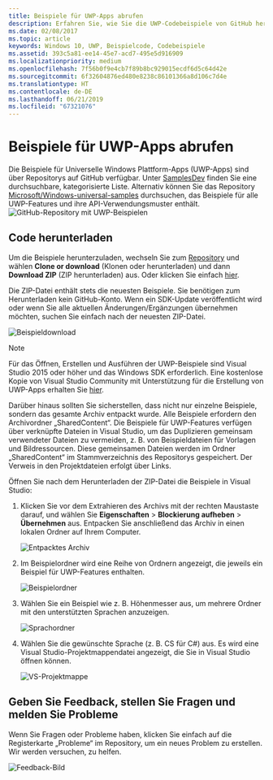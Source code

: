 ```yaml
---
title: Beispiele für UWP-Apps abrufen
description: Erfahren Sie, wie Sie die UWP-Codebeispiele von GitHub herunterladen.
ms.date: 02/08/2017
ms.topic: article
keywords: Windows 10, UWP, Beispielcode, Codebeispiele
ms.assetid: 393c5a81-ee14-45e7-acd7-495e5d916909
ms.localizationpriority: medium
ms.openlocfilehash: 7f56b0f9e4cb7f89b8bc929015ecdf6d5c64d42e
ms.sourcegitcommit: 6f32604876ed480e8238c86101366a8d106c7d4e
ms.translationtype: HT
ms.contentlocale: de-DE
ms.lasthandoff: 06/21/2019
ms.locfileid: "67321076"
---
```

# <a name="get-uwp-app-samples"></a>Beispiele für UWP-Apps abrufen

Die Beispiele für Universelle Windows Plattform-Apps (UWP-Apps) sind über Repositorys auf GitHub verfügbar. Unter [SamplesDev](https://developer.microsoft.com/windows/samples%20%22Dev%20Center%20samples%22) finden Sie eine durchsuchbare, kategorisierte Liste. Alternativ können Sie das Repository [Microsoft/Windows-universal-samples](https://github.com/Microsoft/Windows-universal-samples "GitHub-Repository mit App-Beispielen für die Universelle Windows-Plattform") durchsuchen, das Beispiele für alle UWP-Features und ihre API-Verwendungsmuster enthält.  
![GitHub-Repository mit UWP-Beispielen](images/GitHubUWPSamplesPage.png)

## <a name="download-the-code"></a>Code herunterladen

Um die Beispiele herunterzuladen, wechseln Sie zum [Repository](https://github.com/Microsoft/Windows-universal-samples "GitHub-Repository mit App-Beispielen für die Universelle Windows-Plattform") und wählen **Clone or download** (Klonen oder herunterladen) und dann **Download ZIP** (ZIP herunterladen) aus. Oder klicken Sie einfach [hier](https://github.com/Microsoft/Windows-universal-samples/archive/master.zip "ZIP-Datei mit App-Beispielen für die Universelle Windows-Plattform herunterladen").

Die ZIP-Datei enthält stets die neuesten Beispiele. Sie benötigen zum Herunterladen kein GitHub-Konto. Wenn ein SDK-Update veröffentlicht wird oder wenn Sie alle aktuellen Änderungen/Ergänzungen übernehmen möchten, suchen Sie einfach nach der neuesten ZIP-Datei.

![Beispieldownload](images/SamplesDownloadButton.png)


> [!NOTE]
> Für das Öffnen, Erstellen und Ausführen der UWP-Beispiele sind Visual Studio 2015 oder höher und das Windows SDK erforderlich. Eine kostenlose Kopie von Visual Studio Community mit Unterstützung für die Erstellung von UWP-Apps erhalten Sie [hier](https://go.microsoft.com/fwlink/p/?LinkID=280676 "Downloads für Windows-Entwicklungstools").  
>
> Darüber hinaus sollten Sie sicherstellen, dass nicht nur einzelne Beispiele, sondern das gesamte Archiv entpackt wurde. Alle Beispiele erfordern den Archivordner „SharedContent“. Die Beispiele für UWP-Features verfügen über verknüpfte Dateien in Visual Studio, um das Duplizieren gemeinsam verwendeter Dateien zu vermeiden, z. B. von Beispieldateien für Vorlagen und Bildressourcen. Diese gemeinsamen Dateien werden im Ordner „SharedContent“ im Stammverzeichnis des Repositorys gespeichert. Der Verweis in den Projektdateien erfolgt über Links.

Öffnen Sie nach dem Herunterladen der ZIP-Datei die Beispiele in Visual Studio:

1.  Klicken Sie vor dem Extrahieren des Archivs mit der rechten Maustaste darauf, und wählen Sie **Eigenschaften** > **Blockierung aufheben** > **Übernehmen** aus. Entpacken Sie anschließend das Archiv in einen lokalen Ordner auf Ihrem Computer.

    ![Entpacktes Archiv](images/SamplesUnzip1.png)
2.  Im Beispielordner wird eine Reihe von Ordnern angezeigt, die jeweils ein Beispiel für UWP-Features enthalten.

    ![Beispielordner](images/SamplesUnzip2.png)

3.  Wählen Sie ein Beispiel wie z. B. Höhenmesser aus, um mehrere Ordner mit den unterstützten Sprachen anzuzeigen.

    ![Sprachordner](images/SamplesUnzip3.png)

4.  Wählen Sie die gewünschte Sprache (z. B. CS für C\#) aus. Es wird eine Visual Studio-Projektmappendatei angezeigt, die Sie in Visual Studio öffnen können.

    ![VS-Projektmappe](images/SamplesUnzip4.png)

## <a name="give-feedback-ask-questions-and-report-issues"></a>Geben Sie Feedback, stellen Sie Fragen und melden Sie Probleme

Wenn Sie Fragen oder Probleme haben, klicken Sie einfach auf die Registerkarte „Probleme“ im Repository, um ein neues Problem zu erstellen. Wir werden versuchen, zu helfen.

![Feedback-Bild](images/GitHubUWPSamplesFeedback.png)
